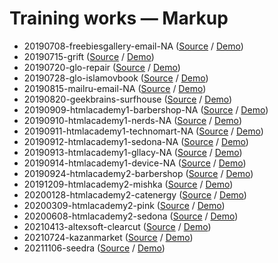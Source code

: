 # Training works — Markup

- 20190708-freebiesgallery-email-NA ([Source](https://github.com/hisbvdis/training-works-markup/tree/main/20190708-freebiesgallery-email-NA/) / [Demo](https://hisbvdis.github.io/training-works-markup/20190708-freebiesgallery-email-NA/index.html))
- 20190715-grift ([Source](https://github.com/hisbvdis/training-works-markup/tree/main/20190715-grift/) / [Demo](https://hisbvdis.github.io/training-works-markup/20190715-grift/index.html))
- 20190720-glo-repair ([Source](https://github.com/hisbvdis/training-works-markup/tree/main/20190720-glo-repair/) / [Demo](https://hisbvdis.github.io/training-works-markup/20190720-glo-repair/index.html))
- 20190728-glo-islamovbook ([Source](https://github.com/hisbvdis/training-works-markup/tree/main/20190728-glo-islamovbook/) / [Demo](https://hisbvdis.github.io/training-works-markup/20190728-glo-islamovbook/index.html))
- 20190815-mailru-email-NA ([Source](https://github.com/hisbvdis/training-works-markup/tree/main/20190815-mailru-email-NA/) / [Demo](https://hisbvdis.github.io/training-works-markup/20190815-mailru-email-NA/index.html))
- 20190820-geekbrains-surfhouse ([Source](https://github.com/hisbvdis/training-works-markup/tree/main/20190820-geekbrains-surfhouse/) / [Demo](https://hisbvdis.github.io/training-works-markup/20190820-geekbrains-surfhouse/index.html))
- 20190909-htmlacademy1-barbershop-NA ([Source](https://github.com/hisbvdis/training-works-markup/tree/main/20190909-htmlacademy1-barbershop-NA/) / [Demo](https://hisbvdis.github.io/training-works-markup/20190909-htmlacademy1-barbershop-NA/index.html))
- 20190910-htmlacademy1-nerds-NA ([Source](https://github.com/hisbvdis/training-works-markup/tree/main/20190910-htmlacademy1-nerds-NA/) / [Demo](https://hisbvdis.github.io/training-works-markup/20190910-htmlacademy1-nerds-NA/index.html))
- 20190911-htmlacademy1-technomart-NA ([Source](https://github.com/hisbvdis/training-works-markup/tree/main/20190911-htmlacademy1-technomart-NA/) / [Demo](https://hisbvdis.github.io/training-works-markup/20190911-htmlacademy1-technomart-NA/index.html))
- 20190912-htmlacademy1-sedona-NA ([Source](https://github.com/hisbvdis/training-works-markup/tree/main/20190912-htmlacademy1-sedona-NA/) / [Demo](https://hisbvdis.github.io/training-works-markup/20190912-htmlacademy1-sedona-NA/index.html))
- 20190913-htmlacademy1-gllacy-NA ([Source](https://github.com/hisbvdis/training-works-markup/tree/main/20190913-htmlacademy1-gllacy-NA/) / [Demo](https://hisbvdis.github.io/training-works-markup/20190913-htmlacademy1-gllacy-NA/index.html))
- 20190914-htmlacademy1-device-NA ([Source](https://github.com/hisbvdis/training-works-markup/tree/main/20190914-htmlacademy1-device-NA/) / [Demo](https://hisbvdis.github.io/training-works-markup/20190914-htmlacademy1-device-NA/index.html))
- 20190924-htmlacademy2-barbershop ([Source](https://github.com/hisbvdis/training-works-markup/tree/main/20190924-htmlacademy2-barbershop/) / [Demo](https://hisbvdis.github.io/training-works-markup/20190924-htmlacademy2-barbershop/build/index.html))
- 20191209-htmlacademy2-mishka ([Source](https://github.com/hisbvdis/training-works-markup/tree/main/20191209-htmlacademy2-mishka/) / [Demo](https://hisbvdis.github.io/training-works-markup/20191209-htmlacademy2-mishka/build/index.html))
- 20200128-htmlacademy2-catenergy ([Source](https://github.com/hisbvdis/training-works-markup/tree/main/20200128-htmlacademy2-catenergy/) / [Demo](https://hisbvdis.github.io/training-works-markup/20200128-htmlacademy2-catenergy/build/index.html))
- 20200309-htmlacademy2-pink ([Source](https://github.com/hisbvdis/training-works-markup/tree/main/20200309-htmlacademy2-pink/) / [Demo](https://hisbvdis.github.io/training-works-markup/20200309-htmlacademy2-pink/build/index.html))
- 20200608-htmlacademy2-sedona ([Source](https://github.com/hisbvdis/training-works-markup/tree/main/20200608-htmlacademy2-sedona/) / [Demo](https://hisbvdis.github.io/training-works-markup/20200608-htmlacademy2-sedona/build/index.html))
- 20210413-altexsoft-clearcut ([Source](https://github.com/hisbvdis/training-works-markup/tree/main/20210413-altexsoft-clearcut/) / [Demo](https://hisbvdis.github.io/training-works-markup/20210413-altexsoft-clearcut/build/index.html))
- 20210724-kazanmarket ([Source](https://github.com/hisbvdis/training-works-markup/tree/main/20210724-kazanmarket/) / [Demo](https://hisbvdis.github.io/training-works-markup/20210724-kazanmarket/build/index.html))
- 20211106-seedra ([Source](https://github.com/hisbvdis/training-works-markup/tree/main/20211106-seedra/) / [Demo](https://hisbvdis.github.io/training-works-markup/20211106-seedra/build/index.html))
